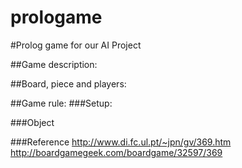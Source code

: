prologame
=========

#Prolog game for our AI Project

##Game description: 


##Board, piece and players:

    
##Game rule:
###Setup:


###Object


###Reference
http://www.di.fc.ul.pt/~jpn/gv/369.htm
http://boardgamegeek.com/boardgame/32597/369
